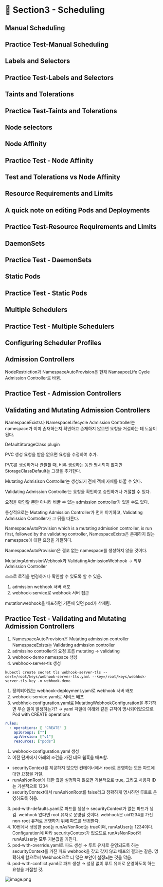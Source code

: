 # 🍨 Section3 - Scheduling

## Manual Scheduling


## Practice Test-Manual Scheduling


## Labels and Selectors


## Practice Test-Labels and Selectors


## Taints and Tolerations


## Practice Test-Taints and Tolerations


## Node selectors


## Node Affinity


## Practice Test - Node Affinity


## Test and Tolerations vs Node Affinity


## Resource Requirements and Limits


## A quick note on editing Pods and Deployments


## Practice Test-Resource Requirements and Limits


## DaemonSets


## Practice Test - DaemonSets


## Static Pods


## Practice Test - Static Pods


## Multiple Schedulers


## Practice Test - Multiple Schedulers


## Configuring Scheduler Profiles


## Admission Controllers


NodeRestriction과 NamespaceAutoProvision은 현재 NamsapceLife Cycle Admission Controller로 바뀜.


## Practice Test - Admission Controllers


## Validating and Mutating Admission Controllers


NamespaceExists나 NamespaceLifecycle Admission Controller는 namespace가 이미 존재하는지 확인하고 존재하지 않으면 요청을 거절하는 데 도움이 된다.


DefaultStorageClass plugin


PVC 생성 요청을 받음 없으면 요청을 수정하여 추가.


PVC를 생성하거나 관찰할 때, 비록 생성하는 동안 명시되지 않지만 StorageClassDefault는 그것을 추가한다.


Mutating Admisison Controller는 생성되기 전에 객체 자체를 바꿀 수 있다.


Validating Admission Controller는 요청을 확인하고 승인하거나 거절할 수 있다.


요청을 확인할 뿐만 아니라 바꿀 수 있는 admission controller가 있을 수도 있다.


통상적으로는 Mutating Admission Controller가 먼저 야기하고, Validating Admission Controller가 그 뒤를 따른다.


NamespaceAutoProvision which is a mutating admission controller, is run first, followed by the validating controller, NamespaceExists은 존재하지 않는 namespace에 대한 요청을 거절하다.


NamespaceAutoProvision은 결코 없는 namespace를 생성하지 않을 것이다.


MutatingAdmissionWebhook과 ValidatingAdmissionWebhook → 외부 Admission Controller


스스로 로직을 변경하거나 확인할 수 있도록 할 수 있음.

1. admission webhook 서버 배포
2. webhook-service로 webhook 서버 접근

mutationwebhook을 배포하면 기존에 있던 pod가 삭제됨.


## Practice Test - Validating and Mutating Admission Controllers

1. NamespaceAutoProvision은 Mutating admission controller
NamespaceExists는 Validating admission controller
2. admissino controller의 요청 흐름
mutating → validating
3. webhook-demo namespace 생성
4. webhook-server-tls 생성

```shell
kubectl create secret tls webhook-server-tls --cert=/root/keys/webhook-server-tls.yaml --key=/root/keys/webhhok-server-tls.key -n webhook-demo
```

1. 정의되어있는 webhook-deployment.yaml로 webhook 서버 배포
2. webhook-service.yaml로 서비스 배포
3. webhhok-configuration.yaml로 MutatingWebhookConfiguration을 추가하면 무슨 일이 발생하는가?
→ yaml 파일에 아래와 같은 규칙이 명시되어있으므로 Pod with CREATE operations

```yaml
rules:
  - operations: [ "CREATE" ]
    apiGroups: [""]
    apiVersion: ["v1"]
    resources: ["pods"]
```

1. webhook-configuration.yaml 생성
2. 이전 단계에서 아래의 조건을 가진 데모 웹훅을 배포함.
- securityContext를 제공하지 않으면 컨테이너에서 root로 운영하는 모든 파드에 대한 요청을 거절.
- runAsNonRoot에 대한 값을 설정하지 않으면 기본적으로 true, 그리고 사용자 ID는 기본적으로 1234
- securityContext에서 runAsNonRoot를 false라고 정확하게 명시하면 루트로 운영하도록 허용.
3. pod-with-defaults.yaml로 파드를 생성→ securityContext가 없는 파드가 생김.
webhook 없다면 root 유저로 운영될 것이다. webhook은 uid1234를 가진 non-root 유저로 운영하기 위해 파드를 변경한다.
4. 10번에서 생성한 pod는 runAsNonRoot는 true이며, runAsUser는 1234이다.
Configuration에 따라 securityContext가 없으므로 runAsNonRoot와 runAsUser는 모두 기본값을 가진다.
5. pod-with-override.yaml로 파드 생성 → 루트 유저로 운영되도록 하는 securityContext를 가진 파드
webhook을 갖고 갖지 않고 배포의 결과는 같음.
명확하게 함으로써 Webhook으로 더 많은 보안이 설정되는 것을 막음.
6. pod-with-conflict.yaml로 파드 생성 → 
설정 없이 루트 유저로 운영하도록 하는 요청을 거절할 것.

![image.png](https://prod-files-secure.s3.us-west-2.amazonaws.com/b2ea2032-00e9-4883-a13b-cb03cf5b2334/501c3b54-0de4-44d6-afe6-eca0c6373e4f/image.png?X-Amz-Algorithm=AWS4-HMAC-SHA256&X-Amz-Content-Sha256=UNSIGNED-PAYLOAD&X-Amz-Credential=ASIAZI2LB4664TYQRB3C%2F20250409%2Fus-west-2%2Fs3%2Faws4_request&X-Amz-Date=20250409T140952Z&X-Amz-Expires=3600&X-Amz-Security-Token=IQoJb3JpZ2luX2VjEBYaCXVzLXdlc3QtMiJIMEYCIQDBtJGf5KqbOCPJuoe4MYqO9jcz1TQA3DxUK9%2BCKQt9PAIhAJpVifHw0PXJigJblwuPb2MSdwH%2BUHRX8M%2BHsKH0OqH%2BKogECI%2F%2F%2F%2F%2F%2F%2F%2F%2F%2F%2FwEQABoMNjM3NDIzMTgzODA1IgxVPe97Z%2BTV0tnAdGoq3AMWvPbVD1iulLfi%2F9tuAMAcKgBizssx0zzMSH%2BxTEn2ByhET3LP%2B6R%2Fs3M8lgiljwivLqd7if8JWvuVClxrgW1OuBOrkZFqrsY83R1CQTMf23K6bxr3sdPe6C1CKgMsVxnpGFou%2Fh0zfKiBFTJNpcjIQnj19fXaftwOnqxIAdWysbiYpuV%2FCh1vmJUWEZUTeW0mMyuOCgpzWynGE1sujoBxmiY2mVtKHuTcM%2BI9kQLjqkPXBLcTAKHIF%2BotvJsu4RPKp49in8%2F5AGLtnMbpZO%2FvFC%2FyTCGg1RxaCVdP1KgMDhRt1KhDjHgyfxK30BjdhWPuIchdDxYe%2BUhW2idW54lD%2FAix7fo0VX8t%2B2tbo46Sjsi88etixgfHaedbv%2Bg5ruIUoL5Xyr8vy8Uz%2B%2BzbQUCrjgx6eCsM38z2Mkb5Aq48CyGgvQ%2FLZWqSq9U52l8MWScfrNR3y3MejDDRs7XL8tRrQ6jqlczlKPI6k2PJw9fLiVte9%2F4uNRSq1hWJnbbsyb2We5mydxiDlYBlS8TQ5oSquj%2Fj4wtaEuFdcqV8MpO8A9ONiEvzRRgRS2eHEc4rh%2Boqj9O3oj3x2dHD4Ev8t%2FbeOlqmczkZzXuWVpgxxq641GdoXrdE4ZiTgBlCTTCO%2Ftm%2FBjqkAfrl3DmjWZSpXX%2BfHYBwNwwndZ%2B9JhV5Ij3kPDadIDTzWeGGifTo3lfE4wNh1ddWjt2%2B8eDBUv%2FTSFlRMqZ%2F2zjkz3Fa1mQRaSBBUUhj4X7H6GKhxa0E8PR404Ndrmy3nmqMQqYwhxNNTPJnMIAs03ZlheNv%2BD0%2B5I8aH1Jq4EWZxxI4vQEFWm8XVFmNK96XR1Tkv5qTZQBnkP5CYVxYKwrRCcQP&X-Amz-Signature=2c5ab0561969f36422cdb9f2d712e9cf03f67f586ef5d3728a1569da79a5b275&X-Amz-SignedHeaders=host&x-id=GetObject)

